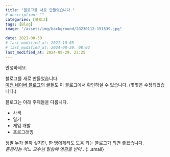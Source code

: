 ```yaml
---
title: "블로그를 새로 만들었습니다."
# description: ""
categories: [블로그]
tags: [Blog]
image: "/assets/img/background/20230112-151539.jpg"

date: 2021-08-30
# last_modified_at: 2021-10-05
# last_modified_at: 2024-08-29. 08:02
last_modified_at: 2024-08-29. 22:25
---
```


안녕하세요.  

블로그를 새로 만들었습니다.  
[이전 네이버 블로그](https://blog.naver.com/mascari4615)의 글들도 이 블로그에서 확인하실 수 있습니다. (몇몇은 수정되었습니다.)  

블로그는 아래 주제들을 다룹니다.  

- 사색
- 일기
- 게임 개발
- 프로그래밍

정말 누가 볼까 싶지만, 한 명에게라도 도움 되는 블로그가 되면 좋겠습니다.  
<cite> 존경하는 어느 교수님 말씀에 영감을 받아.. </cite>{: .small}
